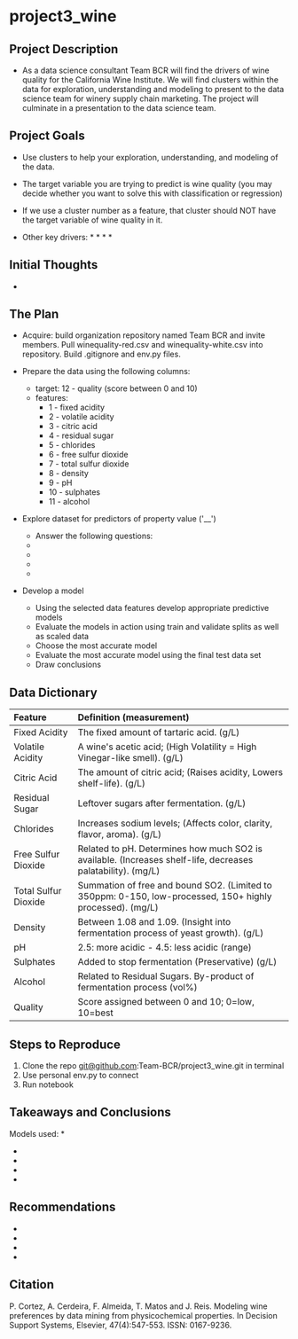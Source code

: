 # project3_wine

## Project Description

* As a data science consultant Team BCR will find the drivers of wine quality for the California Wine Institute. We will find clusters within the data for exploration, understanding and modeling to present to the data science team for winery supply chain marketing. The project will culminate in a presentation to the data science team.

## Project Goals

* Use clusters to help your exploration, understanding, and modeling of the data.

* The target variable you are trying to predict is wine quality (you may decide whether you want to solve this with classification or regression)

* If we use a cluster number as a feature, that cluster should NOT have the target variable of wine quality in it.

* Other key drivers:
    * 
    * 
    * 
    * 
## Initial Thoughts

* 

## The Plan

* Acquire: build organization repository named Team BCR and invite members. Pull winequality-red.csv and winequality-white.csv into repository. Build .gitignore and env.py files.

* Prepare the data using the following columns:
    * target: 12 - quality (score between 0 and 10)
    * features:
        * 1 - fixed acidity
        * 2 - volatile acidity
        * 3 - citric acid
        * 4 - residual sugar
        * 5 - chlorides
        * 6 - free sulfur dioxide
        * 7 - total sulfur dioxide
        * 8 - density
        * 9 - pH
        * 10 - sulphates
        * 11 - alcohol

* Explore dataset for predictors of property value ('__')
    * Answer the following questions:
    * 
    * 
    * 
    * 

* Develop a model
    * Using the selected data features develop appropriate predictive models
    * Evaluate the models in action using train and validate splits as well as scaled data
    * Choose the most accurate model 
    * Evaluate the most accurate model using the final test data set
    * Draw conclusions

## Data Dictionary
| Feature | Definition (measurement)|
|:--------|:-----------|
|Fixed Acidity| The fixed amount of tartaric acid. (g/L)|
|Volatile Acidity| A wine's acetic acid; (High Volatility = High Vinegar-like smell). (g/L)|
|Citric Acid| The amount of citric acid; (Raises acidity, Lowers shelf-life). (g/L)|
|Residual Sugar| Leftover sugars after fermentation. (g/L)|
|Chlorides| Increases sodium levels; (Affects color, clarity, flavor, aroma). (g/L)|
|Free Sulfur Dioxide| Related to pH. Determines how much SO2 is available. (Increases shelf-life, decreases palatability). (mg/L)|
|Total Sulfur Dioxide| Summation of free and bound SO2. (Limited to 350ppm: 0-150, low-processed, 150+ highly processed). (mg/L)|
|Density| Between 1.08 and 1.09. (Insight into fermentation process of yeast growth). (g/L)|
|pH| 2.5: more acidic - 4.5: less acidic (range)|
|Sulphates| Added to stop fermentation (Preservative) (g/L)|
|Alcohol| Related to Residual Sugars. By-product of fermentation process (vol%)|
|Quality| Score assigned between 0 and 10; 0=low, 10=best|


## Steps to Reproduce
1) Clone the repo git@github.com:Team-BCR/project3_wine.git in terminal
2) Use personal env.py to connect
3) Run notebook

## Takeaways and Conclusions
Models used:
* 

* 
* 
* 
* 


## Recommendations
* 
* 
* 
* 

## Citation

P. Cortez, A. Cerdeira, F. Almeida, T. Matos and J. Reis.
Modeling wine preferences by data mining from physicochemical properties.
In Decision Support Systems, Elsevier, 47(4):547-553. ISSN: 0167-9236.